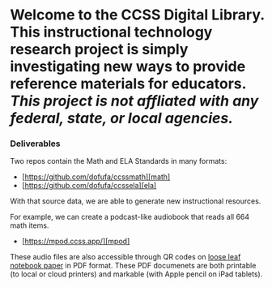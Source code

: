 # Welcome to the CCSS Digital Library. This instructional technology research project is simply investigating new ways to provide reference materials for educators. ***This project is not affliated with any federal, state, or local agencies.***

### Deliverables

Two repos contain the Math and ELA Standards in many formats:
  + [https://github.com/dofufa/ccssmath][math]
  + [https://github.com/dofufa/ccssela][ela]

With that source data, we are able to generate new instructional resources.

For example, we can create a podcast-like audiobook that reads all 664 math items.

  + [https://mpod.ccss.app/][mpod]

These audio files are also accessible through QR codes on [loose leaf notebook paper][notebook] in PDF format. These PDF documenets are both printable (to local or cloud printers) and markable (with Apple pencil on iPad tablets).

[notebook]: https://github.com/dofufa/notebook-ccssmath-pdf
[mpod]: https://mpod.ccss.app/
[math]: https://github.com/dofufa/ccssmath
[ela]: https://github.com/dofufa/ccssela


